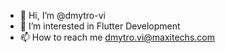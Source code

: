 - 👋 Hi, I’m @dmytro-vi
- 👀 I’m interested in Flutter Development
- 📫 How to reach me dmytro.vi@maxitechs.com

<!---
dmytro-vi/dmytro-vi is a ✨ special ✨ repository because its `README.md` (this file) appears on your GitHub profile.
You can click the Preview link to take a look at your changes.
--->
